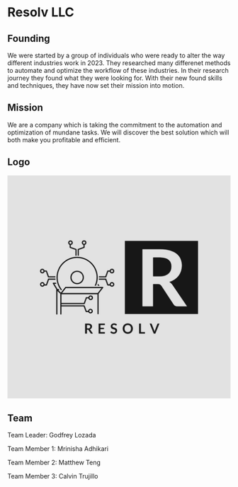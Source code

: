 # Resolv LLC #
## Founding ##
  We were started by a group of individuals who were ready to alter the way different industries work in 2023. They researched many differenet methods to automate and optimize the workflow of these industries. In their research journey they found what they were looking for. With their new found skills and techniques, they have now set their mission into motion.
## Mission ##
  We are a company which is taking the commitment to the automation and optimization of mundane tasks. We will discover the best solution which will both make you profitable and efficient. 
## Logo ##
![default view of team logo](https://github.com/Ctr011/Resolv-LLC/blob/a3026d0b942bafe60a05fe0d1d60c6aaa198044c/logo/Resolv-logos.jpeg)
## Team ##
Team Leader: Godfrey Lozada

Team Member 1: Mrinisha Adhikari

Team Member 2: Matthew Teng

Team Member 3: Calvin Trujillo
